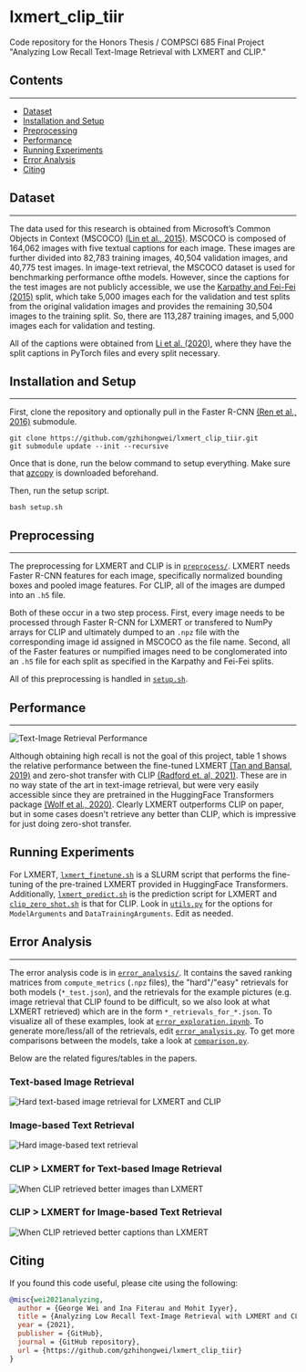 # lxmert_clip_tiir

Code repository for the Honors Thesis / COMPSCI 685 Final Project "Analyzing Low Recall Text-Image Retrieval with LXMERT and CLIP."

## Contents
---

- [Dataset](#dataset)
- [Installation and Setup](#installation-and-setup)
- [Preprocessing](#preprocessing)
- [Performance](#performance)
- [Running Experiments](#running-experiments)
- [Error Analysis](#error-analysis)
- [Citing](#citing)

## Dataset
---

The data used for this research is obtained from Microsoft’s Common Objects 
in Context (MSCOCO) [(Lin et al., 2015)](https://arxiv.org/abs/1405.0312). MSCOCO is composed of 164,062
images with five textual captions for each image. These images are further divided into 82,783 training images, 40,504 validation images, and 40,775 test images. In image-text retrieval, the MSCOCO dataset is used for benchmarking performance ofthe models. However, since the captions for the test images are not publicly accessible, we use the [Karpathy and Fei-Fei (2015)](https://arxiv.org/abs/1412.2306) split, which take 5,000 images each for the validation and test splits from the original validation images and provides the remaining 30,504 images to the training split. So, there are 113,287 training images, and 5,000 images each for validation and testing.

All of the captions were obtained from [Li et al. (2020)](https://arxiv.org/abs/2004.06165), where they have the split captions in PyTorch files and every split necessary.

## Installation and Setup
---

First, clone the repository and optionally pull in the Faster R-CNN [(Ren et al., 2016)](https://arxiv.org/abs/1506.01497) submodule.

```shell
git clone https://github.com/gzhihongwei/lxmert_clip_tiir.git
git submodule update --init --recursive
```

Once that is done, run the below command to setup everything. Make sure that
[azcopy](https://docs.microsoft.com/en-us/azure/storage/common/storage-use-azcopy-v10#download-azcopy) is downloaded beforehand.

Then, run the setup script.

```shell
bash setup.sh
```

## Preprocessing
---

The preprocessing for LXMERT and CLIP is in [`preprocess/`](preprocess).
LXMERT needs Faster R-CNN features for each image, specifically normalized
bounding boxes and pooled image features. For CLIP, all of the images are 
dumped into an `.h5` file. 

Both of these occur in a two step process. First, every image needs to be processed through Faster R-CNN for LXMERT or transfered to NumPy arrays for CLIP and ultimately dumped to an `.npz` file with the corresponding image id
assigned in MSCOCO as the file name. Second, all of the Faster features or numpified images need to be conglomerated into an `.h5` file for each split as specified in the Karpathy and Fei-Fei splits.

All of this preprocessing is handled in [`setup.sh`](setup.sh).

## Performance
---

![Text-Image Retrieval Performance](images/performance.png)

Although obtaining high recall is not the goal of this project, table 1 shows the relative performance between the fine-tuned LXMERT [(Tan and Bansal, 2019)](https://arxiv.org/abs/1908.07490) and zero-shot transfer with CLIP [(Radford et. al, 2021)](https://arxiv.org/abs/2103.00020). These are in no way state of the art in text-image retrieval, but were very easily accessible since they are pretrained in the HuggingFace Transformers package [(Wolf et al., 2020)](https://aclanthology.org/2020.emnlp-demos.6/). Clearly LXMERT outperforms CLIP on paper, but in some cases doesn't retrieve any better than CLIP, which is impressive for just doing zero-shot transfer.

## Running Experiments

For LXMERT, [`lxmert_finetune.sh`](information_retrieval/lxmert_finetune.sh)
is a SLURM script that performs the fine-tuning of the pre-trained LXMERT
provided in HuggingFace Transformers. Additionally, [`lxmert_predict.sh`](information_retrieval/lxmert_predict.sh) is the prediction script for LXMERT and [`clip_zero_shot.sh`](information_retrieval/clip_zero_shot.sh) is that for CLIP. Look in [`utils.py`](information_retrieval/utils.py)
for the options for `ModelArguments` and `DataTrainingArguments`. Edit as needed.

## Error Analysis
---

The error analysis code is in [`error_analysis/`](error_analysis). It contains the saved ranking matrices from
`compute_metrics` (`.npz` files), the "hard"/"easy" retrievals for both models (`*_test.json`), and the retrievals for the example pictures (e.g. image retrieval that CLIP found to be difficult, so we also look at what LXMERT retrieved) which are in the form `*_retrievals_for_*.json`. To visualize all of these examples, look at [`error_exploration.ipynb`](error_analysis/error_exploration.ipynb). To generate more/less/all of the retrievals, edit [`error_analysis.py`](error_analysis/error_analysis.py). To get more comparisons between the models, take a look at [`comparison.py`](error_analysis/comparison.py).

Below are the related figures/tables in the papers.

### Text-based Image Retrieval

![Hard text-based image retrieval for LXMERT and CLIP](images/hard_image_retrieval.png)

### Image-based Text Retrieval

![Hard image-based text retrieval](images/hard_text_retrieval.png)

### CLIP > LXMERT for Text-based Image Retrieval

![When CLIP retrieved better images than LXMERT](images/clip_better_images.png)

### CLIP > LXMERT for Image-based Text Retrieval

![When CLIP retrieved better captions than LXMERT](images/clip_better_captions.png)

## Citing

If you found this code useful, please cite using the following:

```bibtex
@misc{wei2021analyzing,
  author = {George Wei and Ina Fiterau and Mohit Iyyer},
  title = {Analyzing Low Recall Text-Image Retrieval with LXMERT and CLIP},
  year = {2021},
  publisher = {GitHub},
  journal = {GitHub repository},
  url = {https://github.com/gzhihongwei/lxmert_clip_tiir}
}
```
